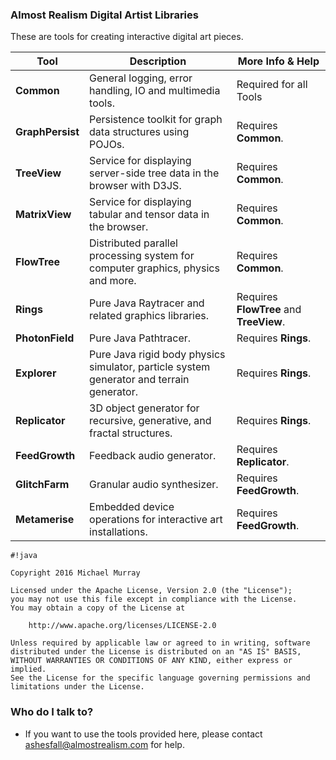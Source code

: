 ### Almost Realism Digital Artist Libraries ###

These are tools for creating interactive digital art pieces.


| Tool | Description | More Info & Help |
|---|---|---|
| **Common** | General logging, error handling, IO and multimedia tools. | Required for all Tools |
| **GraphPersist** | Persistence toolkit for graph data structures using POJOs. | Requires **Common**. |
| **TreeView** | Service for displaying server-side tree data in the browser with D3JS. | Requires **Common**. |
| **MatrixView** | Service for displaying tabular and tensor data in the browser. | Requires **Common**. |
| **FlowTree** | Distributed parallel processing system for computer graphics, physics and more. | Requires **Common**. |
| **Rings** | Pure Java Raytracer and related graphics libraries. | Requires **FlowTree** and **TreeView**. |
| **PhotonField** | Pure Java Pathtracer. | Requires **Rings**. |
| **Explorer** | Pure Java rigid body physics simulator, particle system generator and terrain generator. | Requires **Rings**. |
| **Replicator** | 3D object generator for recursive, generative, and fractal structures. | Requires **Rings**. |
| **FeedGrowth** | Feedback audio generator. | Requires **Replicator**. |
| **GlitchFarm** | Granular audio synthesizer. | Requires **FeedGrowth**. |
| **Metamerise** | Embedded device operations for interactive art installations. | Requires **FeedGrowth**. |


```
#!java

Copyright 2016 Michael Murray

Licensed under the Apache License, Version 2.0 (the "License");
you may not use this file except in compliance with the License.
You may obtain a copy of the License at

    http://www.apache.org/licenses/LICENSE-2.0

Unless required by applicable law or agreed to in writing, software
distributed under the License is distributed on an "AS IS" BASIS,
WITHOUT WARRANTIES OR CONDITIONS OF ANY KIND, either express or implied.
See the License for the specific language governing permissions and
limitations under the License.
```

### Who do I talk to? ###

* If you want to use the tools provided here, please contact ashesfall@almostrealism.com for help.